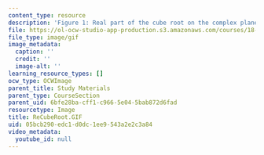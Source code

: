 ```yaml
---
content_type: resource
description: 'Figure 1: Real part of the cube root on the complex plane.'
file: https://ol-ocw-studio-app-production.s3.amazonaws.com/courses/18-04-complex-variables-with-applications-fall-1999/05bcb290edc1d0dc1ee9543a2e2c3a84_ReCubeRoot.GIF
file_type: image/gif
image_metadata:
  caption: ''
  credit: ''
  image-alt: ''
learning_resource_types: []
ocw_type: OCWImage
parent_title: Study Materials
parent_type: CourseSection
parent_uid: 6bfe28ba-cff1-c966-5e04-5bab872d6fad
resourcetype: Image
title: ReCubeRoot.GIF
uid: 05bcb290-edc1-d0dc-1ee9-543a2e2c3a84
video_metadata:
  youtube_id: null
---
```

